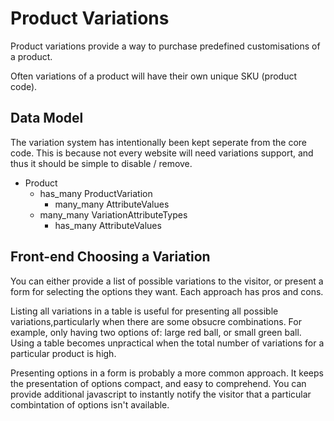 # Product Variations

Product variations provide a way to purchase predefined customisations of a product.

Often variations of a product will have their own unique SKU (product code).

## Data Model

The variation system has intentionally been kept seperate from the core code.
This is because not every website will need variations support, and thus it should be
simple to disable / remove.

 * Product
 	* has_many ProductVariation
 	   * many_many AttributeValues
 	* many_many VariationAttributeTypes
 	   * has_many AttributeValues
 	
## Front-end Choosing a Variation

You can either provide a list of possible variations to the visitor, or present
a form for selecting the options they want. Each approach has pros and cons.

Listing all variations in a table is useful for presenting all possible variations,particularly when there are some obsucre combinations. For example, only having two options of: large red ball, or small green ball. Using a table becomes unpractical when the total number of variations for a particular product is high.

Presenting options in a form is probably a more common approach. It keeps the presentation
of options compact, and easy to comprehend.
You can provide additional javascript to instantly notify the visitor that a particular
combintation of options isn't available.